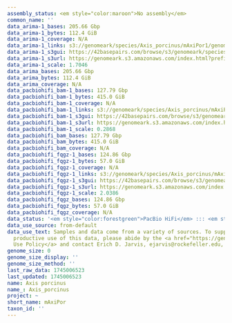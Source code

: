 ```yaml
---
assembly_status: <em style="color:maroon">No assembly</em>
common_name: ''
data_arima-1_bases: 205.66 Gbp
data_arima-1_bytes: 112.4 GiB
data_arima-1_coverage: N/A
data_arima-1_links: s3://genomeark/species/Axis_porcinus/mAxiPor1/genomic_data/arima/<br>
data_arima-1_s3gui: https://42basepairs.com/browse/s3/genomeark/species/Axis_porcinus/mAxiPor1/genomic_data/arima/
data_arima-1_s3url: https://genomeark.s3.amazonaws.com/index.html?prefix=species/Axis_porcinus/mAxiPor1/genomic_data/arima/
data_arima-1_scale: 1.7046
data_arima_bases: 205.66 Gbp
data_arima_bytes: 112.4 GiB
data_arima_coverage: N/A
data_pacbiohifi_bam-1_bases: 127.79 Gbp
data_pacbiohifi_bam-1_bytes: 415.0 GiB
data_pacbiohifi_bam-1_coverage: N/A
data_pacbiohifi_bam-1_links: s3://genomeark/species/Axis_porcinus/mAxiPor1/genomic_data/pacbio_hifi/<br>
data_pacbiohifi_bam-1_s3gui: https://42basepairs.com/browse/s3/genomeark/species/Axis_porcinus/mAxiPor1/genomic_data/pacbio_hifi/
data_pacbiohifi_bam-1_s3url: https://genomeark.s3.amazonaws.com/index.html?prefix=species/Axis_porcinus/mAxiPor1/genomic_data/pacbio_hifi/
data_pacbiohifi_bam-1_scale: 0.2868
data_pacbiohifi_bam_bases: 127.79 Gbp
data_pacbiohifi_bam_bytes: 415.0 GiB
data_pacbiohifi_bam_coverage: N/A
data_pacbiohifi_fqgz-1_bases: 124.86 Gbp
data_pacbiohifi_fqgz-1_bytes: 57.0 GiB
data_pacbiohifi_fqgz-1_coverage: N/A
data_pacbiohifi_fqgz-1_links: s3://genomeark/species/Axis_porcinus/mAxiPor1/genomic_data/pacbio_hifi/<br>
data_pacbiohifi_fqgz-1_s3gui: https://42basepairs.com/browse/s3/genomeark/species/Axis_porcinus/mAxiPor1/genomic_data/pacbio_hifi/
data_pacbiohifi_fqgz-1_s3url: https://genomeark.s3.amazonaws.com/index.html?prefix=species/Axis_porcinus/mAxiPor1/genomic_data/pacbio_hifi/
data_pacbiohifi_fqgz-1_scale: 2.0386
data_pacbiohifi_fqgz_bases: 124.86 Gbp
data_pacbiohifi_fqgz_bytes: 57.0 GiB
data_pacbiohifi_fqgz_coverage: N/A
data_status: '<em style="color:forestgreen">PacBio HiFi</em> ::: <em style="color:forestgreen">Arima</em>'
data_use_source: from-default
data_use_text: Samples and data come from a variety of sources. To support fair and
  productive use of this data, please abide by the <a href="https://genome10k.soe.ucsc.edu/data-use-policies/">Data
  Use Policy</a> and contact Erich D. Jarvis, ejarvis@rockefeller.edu, with any questions.
genome_size: 0
genome_size_display: ''
genome_size_method: ''
last_raw_data: 1745006523
last_updated: 1745006523
name: Axis porcinus
name_: Axis_porcinus
project: ~
short_name: mAxiPor
taxon_id: ''
---
```

